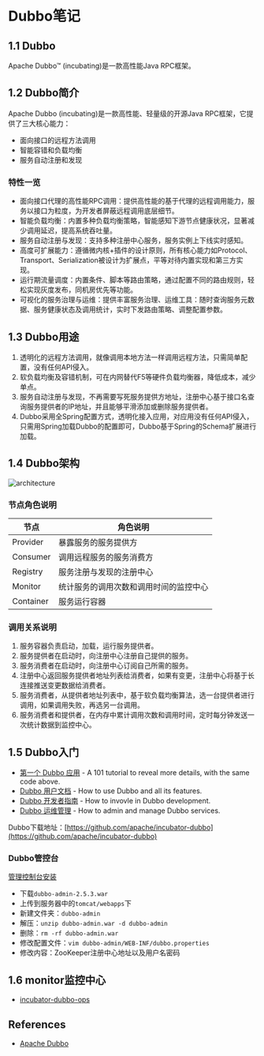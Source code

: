 # Dubbo笔记

## 1.1 Dubbo
Apache Dubbo™ (incubating)是一款高性能Java RPC框架。

## 1.2 Dubbo简介
Apache Dubbo (incubating)是一款高性能、轻量级的开源Java RPC框架，它提供了三大核心能力：
- 面向接口的远程方法调用
- 智能容错和负载均衡
- 服务自动注册和发现

### 特性一览
- 面向接口代理的高性能RPC调用：提供高性能的基于代理的远程调用能力，服务以接口为粒度，为开发者屏蔽远程调用底层细节。
- 智能负载均衡：内置多种负载均衡策略，智能感知下游节点健康状况，显著减少调用延迟，提高系统吞吐量。
- 服务自动注册与发现：支持多种注册中心服务，服务实例上下线实时感知。
- 高度可扩展能力：遵循微内核+插件的设计原则，所有核心能力如Protocol、Transport、Serialization被设计为扩展点，平等对待内置实现和第三方实现。
- 运行期流量调度：内置条件、脚本等路由策略，通过配置不同的路由规则，轻松实现灰度发布，同机房优先等功能。
- 可视化的服务治理与运维：提供丰富服务治理、运维工具：随时查询服务元数据、服务健康状态及调用统计，实时下发路由策略、调整配置参数。

## 1.3 Dubbo用途
1. 透明化的远程方法调用，就像调用本地方法一样调用远程方法，只需简单配置，没有任何API侵入。
1. 软负载均衡及容错机制，可在内网替代F5等硬件负载均衡器，降低成本，减少单点。
1. 服务自动注册与发现，不再需要写死服务提供方地址，注册中心基于接口名查询服务提供者的IP地址，并且能够平滑添加或删除服务提供者。
1. Dubbo采用全Spring配置方式，透明化接入应用，对应用没有任何API侵入，只需用Spring加载Dubbo的配置即可，Dubbo基于Spring的Schema扩展进行加载。

## 1.4 Dubbo架构
![architecture](http://dubbo.incubator.apache.org/img/architecture.png)

### 节点角色说明
节点 | 角色说明
----|------
Provider | 暴露服务的服务提供方
Consumer | 调用远程服务的服务消费方
Registry | 服务注册与发现的注册中心
Monitor | 统计服务的调用次数和调用时间的监控中心
Container | 服务运行容器

### 调用关系说明
1. 服务容器负责启动，加载，运行服务提供者。
1. 服务提供者在启动时，向注册中心注册自己提供的服务。
1. 服务消费者在启动时，向注册中心订阅自己所需的服务。
1. 注册中心返回服务提供者地址列表给消费者，如果有变更，注册中心将基于长连接推送变更数据给消费者。
1. 服务消费者，从提供者地址列表中，基于软负载均衡算法，选一台提供者进行调用，如果调用失败，再选另一台调用。
1. 服务消费者和提供者，在内存中累计调用次数和调用时间，定时每分钟发送一次统计数据到监控中心。

## 1.5 Dubbo入门
- [第一个 Dubbo 应用](http://dubbo.apache.org/zh-cn/blog/dubbo-101.html) - A 101 tutorial to reveal more details, with the same code above.
- [Dubbo 用户文档](http://dubbo.apache.org/zh-cn/docs/user/preface/background.html) - How to use Dubbo and all its features.
- [Dubbo 开发者指南](http://dubbo.apache.org/zh-cn/docs/dev/build.html) - How to invovle in Dubbo development.
- [Dubbo 运维管理](http://dubbo.apache.org/zh-cn/docs/admin/install/provider-demo.html) - How to admin and manage Dubbo services.

Dubbo下载地址：[https://github.com/apache/incubator-dubbo](https://github.com/apache/incubator-dubbo)

### Dubbo管控台
[管理控制台安装](http://dubbo.incubator.apache.org/zh-cn/docs/admin/install/admin-console.html)
- 下载`dubbo-admin-2.5.3.war`
- 上传到服务器中的`tomcat/webapps`下
- 新建文件夹：`dubbo-admin`
- 解压：`unzip dubbo-admin.war -d dubbo-admin`
- 删除：`rm -rf dubbo-admin.war`
- 修改配置文件：`vim dubbo-admin/WEB-INF/dubbo.properties`
- 修改内容：ZooKeeper注册中心地址以及用户名密码

## 1.6 monitor监控中心
- [incubator-dubbo-ops](https://github.com/apache/incubator-dubbo-ops)

## References
- [Apache Dubbo](http://dubbo.incubator.apache.org/zh-cn/)